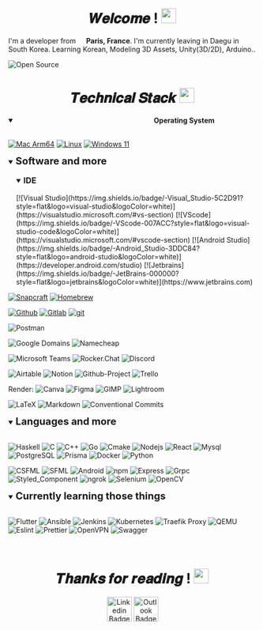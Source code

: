 <h1 align="center">𝑾𝒆𝒍𝒄𝒐𝒎𝒆 ! <img src="https://emojis.slackmojis.com/emojis/images/1531849430/4246/blob-sunglasses.gif?1531849430" width="30"/></h1>

I'm a developer from <img src="https://cdn-icons-png.flaticon.com/512/197/197560.png" width="13"/> **Paris, France**.
I'm currently leaving in Daegu in South Korea. Learning Korean, Modeling 3D Assets, Unity(3D/2D), Arduino..

<img src="https://badges.frapsoft.com/os/v2/open-source.svg?v=103" alt="Open Source"/>


<!-- ![ghchart](https://ghchart.rshah.org/perry-chouteau)-->

<!--![GitHub Stats](https://github-readme-stats.vercel.app/api?username=perry-chouteau&show_icons=true&theme=dark&disable_animations=true)-->
<!--[![Top Langs](https://github-readme-stats.vercel.app/api/top-langs/?username=perry-chouteau&hide=html,css,scss,objective-c,perl&langs_count=10&layout=compact&theme=dark&disable_animations=true)](https://github.com/Perry-chouteau/Perry-chouteau)-->

<h1 align=center>𝑻𝒆𝒄𝒉𝒏𝒊𝒄𝒂𝒍 𝑺𝒕𝒂𝒄𝒌 <img src="https://emojis.slackmojis.com/emojis/images/1643514558/5570/confused_dog.gif?1643514558" width="30"/></h1>

<details open>
  <summary><b style="margin-left:20em;">Operating System</b></summary>
  <br/>

[![Mac Arm64](https://img.shields.io/badge/-Mac%20Arm64-000000?style=flat&logo=apple&logoColor=white)](https://www.apple.com/uk/newsroom/2023/01/apple-unveils-m2-pro-and-m2-max-next-generation-chips-for-next-level-workflows)
[![Linux](https://img.shields.io/badge/-Linux-FCC624?style=flat&logo=linux&logoColor=black)](https://en.wikipedia.org/wiki/Linux)
[![Windows 11](https://img.shields.io/badge/-Windows-0078D6?style=flat&logo=windows-11&logoColor=white)](https://en.wikipedia.org/wiki/Microsoft_Windows)

</details>

<details open>
  <summary><b style="font-size:20px">Software and more</b></summary>
  <br/>

<details open style="margin-left:16px">
    <summary><b style="font-size:16px">IDE</b></summary>
    <br/>
  [![Visual Studio](https://img.shields.io/badge/-Visual_Studio-5C2D91?style=flat&logo=visual-studio&logoColor=white)](https://visualstudio.microsoft.com/#vs-section)
  [![VScode](https://img.shields.io/badge/-VScode-007ACC?style=flat&logo=visual-studio-code&logoColor=white)](https://visualstudio.microsoft.com/#vscode-section)
  [![Android Studio](https://img.shields.io/badge/-Android_Studio-3DDC84?style=flat&logo=android-studio&logoColor=white)](https://developer.android.com/studio)
  [![Jetbrains](https://img.shields.io/badge/-JetBrains-000000?style=flat&logo=jetbrains&logoColor=white)](https://www.jetbrains.com)

</details>

[![Snapcraft](https://img.shields.io/badge/-Snapcraft-82BEA0?style=flat&logo=snapcraft&logoColor=white)](https://snapcraft.io)
[![Homebrew](https://img.shields.io/badge/-Homebrew-2E2A24?style=flat&logo=homebrew&logoColor=white)](https://brew.sh)

[![Github](https://img.shields.io/badge/-Github-000000?style=flat&logo=github&logoColor=white)](https://github.com)
[![Gitlab](https://img.shields.io/badge/-Gitlab-FC6D26?style=flat&logo=gitlab&logoColor=white)](https://gitlab.com)
[![git](https://img.shields.io/badge/-Git-F05032?style=flat&logo=git&logoColor=white)](https://git-scm.com)

![Postman](https://img.shields.io/badge/-Postman-FF6C37?style=flat&logo=postman&logoColor=white)

![Google Domains](https://img.shields.io/badge/-Google_Domains-4285F4?style=flat&logo=google-domains&logoColor=white)
![Namecheap](https://img.shields.io/badge/-Namecheap-DE3723?style=flat&logo=namecheap&logoColor=white)

![Microsoft Teams](https://img.shields.io/badge/-Microsoft_Teams-6264A7?style=flat&logo=microsoftteams&logoColor=white)
![Rocker.Chat](https://img.shields.io/badge/-Rocker.Chat-F5455C?style=flat&logo=rocket.chat&logoColor=white)
![Discord](https://img.shields.io/badge/-Discord-5865F2?style=flat&logo=discord&logoColor=white)

![Airtable](https://img.shields.io/badge/-Airtable-18BFFF?style=flat&logo=airtable&logoColor=white)
![Notion](https://img.shields.io/badge/-Notion-000000?style=flat&logo=notion&logoColor=white)
![Github-Project](https://img.shields.io/badge/-GithubProject-0052CC?style=flat&logo=trello&logoColor=white)
![Trello](https://img.shields.io/badge/-Trello-0052CC?style=flat&logo=trello&logoColor=white)

Render:
![Canva](https://img.shields.io/badge/-Canva-00C4CC?style=flat&logo=canva&logoColor=white)
![Figma](https://img.shields.io/badge/-Figma-F24E1E?style=flat&logo=figma&logoColor=white)
![GIMP](https://img.shields.io/badge/-GIMP-5C5543?style=flat&logo=gimp&logoColor=white)
![Lightroom](https://img.shields.io/badge/-Adobe_Lightroom-31A8FF?style=flat&logo=adobelightroom&logoColor=white)

![LaTeX](https://img.shields.io/badge/-LaTeX-008080?style=flat&logo=latex&logoColor=white)
![Markdown](https://img.shields.io/badge/-Markdown-000000?style=flat&logo=markdown&logoColor=white)
![Conventional Commits](https://img.shields.io/badge/-Conventional_Commits-FE5196?style=flat&logo=Conventional-Commits&logoColor=white)

</details>

<details open>
  <summary><b style="font-size:20px">Languages and more</b></summary>
  <br/>

![Haskell](https://img.shields.io/badge/-Haskell-5D4F85?style=flat&logo=haskell&logoColor=white)
![C](https://img.shields.io/badge/-C-A8B9CC?style=flat&logo=c&logoColor=white)
![C++](https://img.shields.io/badge/-C++-00599C?style=flat&logo=c%2B%2B&logoColor=white)
![Go](https://img.shields.io/badge/-Go-00ADD8?style=flat&logo=go&logoColor=white)
![Cmake](https://img.shields.io/badge/-Cmake-064F8C?style=flat&logo=cmake&logoColor=white)
![Nodejs](https://img.shields.io/badge/-Nodejs-43853d?style=flat&logo=Node.js&logoColor=white)
![React](https://img.shields.io/badge/-React-45b8d8?style=flat&logo=react&logoColor=white)
![Mysql](https://img.shields.io/badge/-Mysql-4479A1?style=flat&logo=MySQL&logoColor=white)
![PostgreSQL](https://img.shields.io/badge/-PostgreSQL-4169E1?style=flat&logo=postgresql&logoColor=white)
![Prisma](https://img.shields.io/badge/-Prisma-white?style=flat&logo=prisma&logoColor=4169E1)
![Docker](https://img.shields.io/badge/-Docker-46a2f1?style=flat&logo=docker&logoColor=white)
![Python](https://img.shields.io/badge/-Python-3776AB?style=flat&logo=flutter&logoColor=white)

![CSFML](https://img.shields.io/badge/-CSFML-8CC445?style=flat&logo=SFML&logoColor=white)
![SFML](https://img.shields.io/badge/-SFML-8CC445?style=flat&logo=SFML&logoColor=white)
![Android](https://img.shields.io/badge/-Android-3DDC84?style=flat&logo=android&logoColor=white)
![npm](https://img.shields.io/badge/-NPM-CC0C0C?style=flat&logo=npm&logoColor=white)
![Express](https://img.shields.io/badge/-Express-000000?style=flat&logo=express&logoColor=white)
![Grpc](https://img.shields.io/badge/-Grpc-5ac5c5?style=flat&logo=trpc&logoColor=white)
![Styled_Component](https://img.shields.io/badge/-Styled_Components-DB7093?style=flat&logo=styled-components&logoColor=white)
![ngrok](https://img.shields.io/badge/-ngrok-1F1E37?style=flat&logo=ngrok&logoColor=white)
![Selenium](https://img.shields.io/badge/-Selenium-43B02A?style=flat&logo=selenium&logoColor=white)
![OpenCV](https://img.shields.io/badge/-OpenCV-5C3EE8?style=flat&logo=opencv&logoColor=white)

</details>


<details open>
  <summary><b style="font-size:20px">Currently learning those things</b></summary>
  <br/>

![Flutter](https://img.shields.io/badge/-Flutter-02569B?style=flat&logo=flutter&logoColor=white)
![Ansible](https://img.shields.io/badge/-Ansible-EE0000?style=flat&logo=ansible&logoColor=white)
![Jenkins](https://img.shields.io/badge/-Jenkins-D24939?style=flat&logo=jenkins&logoColor=white)
![Kubernetes](https://img.shields.io/badge/-Kubernetes-326CE5?style=flat&logo=kubernetes&logoColor=white)
![Traefik Proxy](https://img.shields.io/badge/-Traefik_Proxy-24A1C1?style=flat&logo=traefik-proxy&logoColor=white)
![QEMU](https://img.shields.io/badge/-QEMU-FF6600?style=flat&logo=qemu&logoColor=white)
![Eslint](https://img.shields.io/badge/-Eslint-8080F2?style=flat&logo=eslint&logoColor=white)
![Prettier](https://img.shields.io/badge/-Prettier-F7B93E?style=flat&logo=prettier&logoColor=white)
![OpenVPN](https://img.shields.io/badge/-OpenVPN-EA7E20?style=flat&logo=openvpn&logoColor=white)
![Swagger](https://img.shields.io/badge/-Swagger-85EA2D?style=flat&logo=swagger&logoColor=white)

</details>
</br>


<h1 align=center>𝑻𝒉𝒂𝒏𝒌𝒔 𝒇𝒐𝒓 𝒓𝒆𝒂𝒅𝒊𝒏𝒈 ! <img src="https://emojis.slackmojis.com/emojis/images/1643514872/8868/blob_cozy.png?1643514872" width="30"/></h1>

<div align=center>

<!--<a href="https://github.com/Perry-chouteau" ><img alt="Github Badge" src="https://img.shields.io/badge/-Github-black?style=flat&logo=Github&logoColor=blackwhite?link=https://github.com/Perry-chouteau" height="50"/></a>-->
<a href="https://www.linkedin.com/in/perry-chouteau-56292a206/" ><img alt="Linkedin Badge" src="https://img.shields.io/badge/-Linkedin-blue?style=flat&logo=Linkedin&logoColor=white&link=https://www.linkedin.com/in/perry-chouteau-56292a206/)" height="50"/></a>
<a href="mailto:perry.chouteau@epitech.eu" ><img alt="Outlook Badge" src="https://img.shields.io/badge/-Outlook-0078d4?style=flat&logo=MicrosoftOutlook&logoColor=blue?&link=mailto:perry.chouteau@epitech.eu)" height="50"/></a>

</div>

